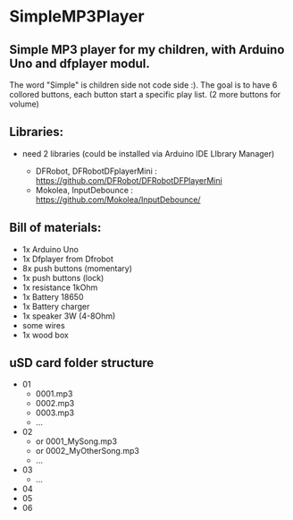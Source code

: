 # SimpleMP3Player


## Simple MP3 player for my children, with Arduino Uno and dfplayer modul.


The word "Simple" is children side not code side :). 
The goal is to have 6 collored buttons, each button start a specific play list. (2 more buttons for volume)


## Libraries:

- need 2 libraries (could be installed via Arduino IDE LIbrary Manager)

  - DFRobot, DFRobotDFplayerMini : https://github.com/DFRobot/DFRobotDFPlayerMini
  - Mokolea, InputDebounce : https://github.com/Mokolea/InputDebounce/


## Bill of materials:

- 1x Arduino  Uno
- 1x Dfplayer from Dfrobot
- 8x push buttons (momentary)
- 1x push buttons (lock)
- 1x resistance 1kOhm
- 1x Battery 18650
- 1x Battery charger
- 1x speaker 3W (4-8Ohm)
- some wires
- 1x wood box

## uSD card folder structure


- 01
  - 0001.mp3
  - 0002.mp3
  - 0003.mp3
  - ...
- 02
  - or 0001_MySong.mp3
  - or 0002_MyOtherSong.mp3 
  - ...
- 03
  - ...
- 04
- 05
- 06

